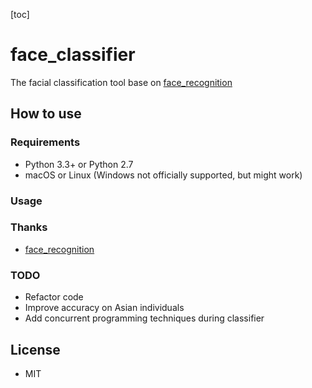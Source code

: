 [toc]

# face_classifier

The facial classification tool base on [face_recognition](https://github.com/ageitgey/face_recognition)



## How to use

### Requirements
* Python 3.3+ or Python 2.7
* macOS or Linux (Windows not officially supported, but might work)


### Usage

### Thanks
* [face_recognition](https://github.com/ageitgey/face_recognition)

### TODO

* Refactor code
* Improve accuracy on Asian individuals
* Add concurrent programming techniques during classifier

## License

* MIT